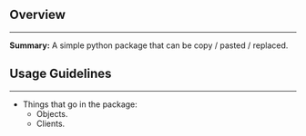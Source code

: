 ## Overview
-----------

**Summary:** A simple python package that can be copy / pasted / replaced.

## Usage Guidelines
-------------------

* Things that go in the package:
    * Objects.
    * Clients.
